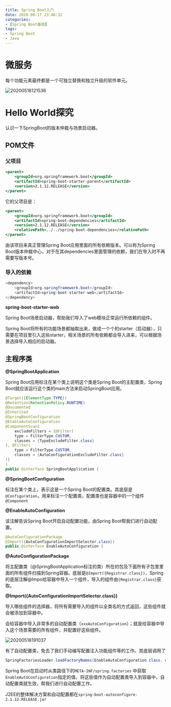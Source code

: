 ```yaml
---
title: Spring Boot入门
date: 2020-08-17 23:48:32
categories:
- [Spring Boot基础]
tags:
- Spring Boot
- Java
---
```


# 微服务

每个功能元素最终都是一个可独立替换和独立升级的软件单元。

![20200518121536](https://gitee.com/tongying003/MapDapot/raw/master/img/20200822013324.png)

<!-- more -->
# Hello World探究

认识一下SpringBoot的版本仲裁与场景启动器。

## POM文件

### 父项目

```xml
<parent>
    <groupId>org.springframework.boot</groupId>
    <artifactId>spring-boot-starter-parent</artifactId>
    <version>2.1.12.RELEASE</version>
</parent>
```

它的父项目是：

```xml
<parent>
    <groupId>org.springframework.boot</groupId>
    <artifactId>spring-boot-dependencies</artifactId>
    <version>2.1.12.RELEASE</version>
    <relativePath>../../spring-boot-dependencies</relativePath>
</parent>
```

由该项目来真正管理Spring Boot应用里面的所有依赖版本。可以称为Spring Boot版本仲裁中心，对于在其dependencies里面管理的依赖，我们在导入时不再需要写版本号。

### 导入的依赖

```java
<dependency>
	<groupId>org.springframework.boot</groupId>
	<artifactId>spring-boot-starter-web</artifactId>
</dependency>
```

**spring-boot-starter-web**

Spring Boot场景启动器，帮助我们导入了web模块正常运行所依赖的组件。

Spring Boot将所有的功能场景都抽取出来，做成一个个的starter（启动器），只需要在项目里引入这些starter，相关场景的所有依赖都会导入进来，可以根据场景选择导入相应的启动器。

## 主程序类

**@SpringBootApplication**

Spring Boot应用标注在某个类上说明这个类是Spring Boot的主配置类，Spring Boot就应该运行这个类的main方法来启动SpringBoot应用。

```java
@Target({ElementType.TYPE})
@Retention(RetentionPolicy.RUNTIME)
@Documented
@Inherited
@SpringBootConfiguration
@EnableAutoConfiguration
@ComponentScan(
    excludeFilters = {@Filter(
    type = FilterType.CUSTOM,
    classes = {TypeExcludeFilter.class}
), @Filter(
    type = FilterType.CUSTOM,
    classes = {AutoConfigurationExcludeFilter.class}
)}
)
public @interface SpringBootApplication {
```

**@SpringBootConfiguration**

标注在某个类上，表示这是一个Spring Boot的配置类。其底层是`@Configuration`，用来标注一个配置类，配置类也是容器中的一个组件`@Component`



**@EnableAutoConfiguration**

该注解告诉Spring Boot开启自动配置功能，由Spring Boot帮我们进行自动配置。

```java
@AutoConfigurationPackage
@Import({AutoConfigurationImportSelector.class})
public @interface EnableAutoConfiguration {
```



**@AutoConfigurationPackage**

将主配置类（@SpringBootApplication标注的类）所在的包及下面所有子包里里面的所有组件扫描到Spring容器。底层是`@Import({Registrar.class})`，Spring的底层注解@Impo给容器中导入一个组件，导入的组件由`{Registrar.class}`获取。



**@Import({AutoConfigurationImportSelector.class})**

导入哪些组件的选择器，将所有需要导入的组件以全类名的方式返回，这些组件就会被添加到容器中。

会给容器中导入非常多的自动配置类（`xxxAutoConfiguration`）；就是给容器中导入这个场景需要的所有组件，并配置好这些组件。 

![20200518191037](https://gitee.com/tongying003/MapDapot/raw/master/img/20200822013205.png)

有了自动配置类，免去了我们手动编写配置注入功能组件等的工作。其底层调用了

```java
SpringFactoriesLoader.loadFactoryNames(EnableAutoConfiguration.class, classLoader);
```

Spring Boot在启动时从类路径下的`META-INF/spring.factories` 中获取`EnableAutoConfiguration`指定的值，将这些值作为自动配置类导入到容器中，自动配置类就生效，帮我们进行自动配置工作。

J2EE的整体解决方案和自动配置都在`spring-boot-autoconfigure-2.1.12.RELEASE.jar`


